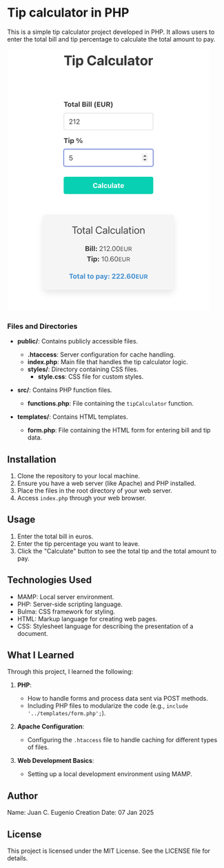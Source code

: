<!-- @format -->

# Tip calculator in PHP

This is a simple tip calculator project developed in PHP. It allows users to enter the total bill and tip percentage to calculate the total amount to pay.

![Screenshot of Tip Calculator](assets/tip-calculator-screenshot.png)

### Files and Directories

- **public/**: Contains publicly accessible files.

  - **.htaccess**: Server configuration for cache handling.
  - **index.php**: Main file that handles the tip calculator logic.
  - **styles/**: Directory containing CSS files.
    - **style.css**: CSS file for custom styles.

- **src/**: Contains PHP function files.

  - **functions.php**: File containing the `tipCalculator` function.

- **templates/**: Contains HTML templates.
  - **form.php**: File containing the HTML form for entering bill and tip data.

## Installation

1. Clone the repository to your local machine.
2. Ensure you have a web server (like Apache) and PHP installed.
3. Place the files in the root directory of your web server.
4. Access `index.php` through your web browser.

## Usage

1. Enter the total bill in euros.
2. Enter the tip percentage you want to leave.
3. Click the "Calculate" button to see the total tip and the total amount to pay.

## Technologies Used

- MAMP: Local server environment.
- PHP: Server-side scripting language.
- Bulma: CSS framework for styling.
- HTML: Markup language for creating web pages.
- CSS: Stylesheet language for describing the presentation of a document.

## What I Learned

Through this project, I learned the following:

1. **PHP**:

   - How to handle forms and process data sent via POST methods.
   - Including PHP files to modularize the code (e.g., `include '../templates/form.php';`).

2. **Apache Configuration**:

   - Configuring the `.htaccess` file to handle caching for different types of files.

3. **Web Development Basics**:
   - Setting up a local development environment using MAMP.

## Author

Name: Juan C. Eugenio
Creation Date: 07 Jan 2025

## License

This project is licensed under the MIT License. See the LICENSE file for details.
